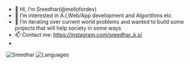- 👋 Hi, I’m Sreedhar(@mellofordev)
- 👀 I’m interested in A.I,Web/App development and Algorithms etc
- 💞️ I’m  iterating over current world problems and wanted to build some projects that will help society in some ways
- 📫 Contact me: https://instagram.com/sreedhar_k.s/
- 
![Sreedhar](https://github-readme-stats.vercel.app/api?username=mellofordev&count_private=true&show_icons=true&theme=tokyonight&hide_border=true&include_all_commits=true)
![Languages](https://github-readme-stats.vercel.app/api/top-langs/?username=mellofordev&layout=compact&theme=tokyonight&hide_border=true)

<!---
mellofordev/mellofordev is a ✨ special ✨ repository because its `README.md` (this file) appears on your GitHub profile.
You can click the Preview link to take a look at your changes.
--->
